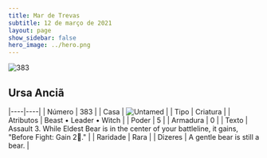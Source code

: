 ```yaml
---
title: Mar de Trevas
subtitle: 12 de março de 2021
layout: page
show_sidebar: false
hero_image: ../hero.png
---
```


![383](https://cdn.keyforgegame.com/media/card_front/pt/496_383_P6W225XMGF88_pt.png)

## Ursa Anciã

|----|----|
| Número | 383 |
| Casa | ![Untamed](https://archonarcana.com/images/thumb/b/bd/Untamed.png/22px-Untamed.png "Indomados") |
| Tipo | Criatura |
| Atributos | Beast • Leader • Witch |
| Poder | 5 |
| Armadura | 0 |
| Texto | Assault 3.  While Eldest Bear is in the center of your battleline, it gains, "Before Fight: Gain 2." |
| Raridade | Rara |
| Dizeres | A gentle bear is still a bear. |
